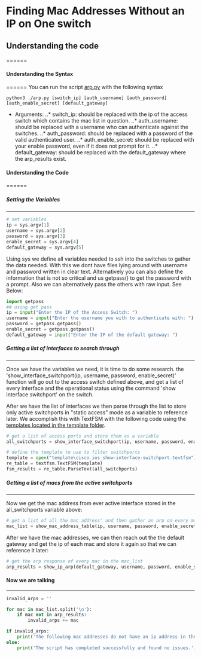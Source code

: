 # Finding Mac Addresses Without an IP on One switch
## Understanding the code
======

#### Understanding the Syntax
======
You can run the script [arp.py](./arp.py) with the following syntax

```
python3 ./arp.py [switch_ip] [auth_username] [auth_password] [auth_enable_secret] [default_gateway]
```

* Arguments:
..* switch_ip: should be replaced with the ip of the access switch which contains the mac list in question.
..* auth_username: should be replaced with a username who can authenticate against the switches.
..* auth_password: should be replaced with a password of the valid authenticated user.
..* auth_enable_secret: should be replaced with your enable password, even if it does not prompt for it.
..* default_gateway: should be replaced with the default_gateway where the arp_results exist.

#### Understanding the Code
======
##### Setting the Variables
------

```python
# set variables
ip = sys.argv[1]
username = sys.argv[2]
password = sys.argv[3]
enable_secret = sys.argv[4]
default_gateway = sys.argv[5]
```

Using sys we define all variables needed to ssh into the switches to gather the data needed. With this we dont have files lying around with username and password written in clear text. Alternatively you can also define the information that is not so critical and us getpass() to get the password with a prompt. Also we can alternatively pass the others with raw input. See Below:

```python
import getpass
## using get pass
ip = input("Enter the IP of the Access Switch: ")
username = input("Enter the username you with to authenticate with: ")
password = getpass.getpass()
enable_secret = getpass.getpass()
default_gateway = input("Enter the IP of the default gateway: ")
```

##### Getting a list of interfaces to search through
------
Once we have the variables we need, it is time to do some research. the 'show_interface_switchport(ip, username, password, enable_secret)' function will go out to the access switch defined above, and get a list of every interface and the operational status using the command 'show interface switchport' on the switch.

After we have the list of interfaces we then parse through the list to store only active switchports in "static access" mode as a variable to reference later. We accomplish this with TextFSM with the following code using the [templates located in the template folder](./template/).

```python
# get a list of access ports and store them as a variable
all_switchports = show_interface_switchport(ip, username, password, enable_secret)

# define the template to use to filter switchports
template = open("template\cisco_ios_show-interface-switchport.textfsm")
re_table = textfsm.TextFSM(template)
fsm_results = re_table.ParseText(all_switchports)
```

##### Getting a list of macs from the active switchports
------

Now we get the mac address from ever active interface stored in the all_switchports variable above:

```python
# get a list of all the mac address' and then gather an arp on every mac
mac_list = show_mac_address_table(ip, username, password, enable_secret, fsm_results)
```

After we have the mac addresses, we can then reach out the the default gateway and get the ip of each mac and store it again so that we can reference it later:

```python
# get the arp response of every mac in the mac_list
arp_results = show_ip_arp(default_gateway, username, password, enable_secret, mac_list.split('\n
```

#### Now we are talking
------

```python
invalid_arps = ''

for mac in mac_list.split('\n'):
    if mac not in arp_results:
        invalid_arps += mac

if invalid_arps:
    print('The following mac addresses do not have an ip address in the distribution switch:')
else:
    print('The script has completed successfully and found no issues.')
```

